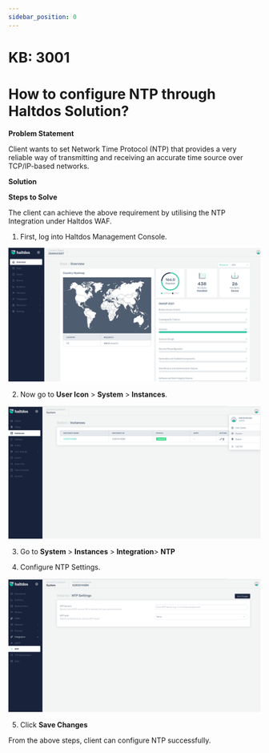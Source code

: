 ```yaml
---
sidebar_position: 0
---
```


# KB: 3001

# How to configure NTP through Haltdos Solution?

**Problem Statement**

Client wants to set Network Time Protocol (NTP) that provides a very reliable way of transmitting and receiving an accurate time source over TCP/IP-based networks.

**Solution**

**Steps to Solve**

The client can achieve the above requirement by utilising the NTP Integration under Haltdos WAF.

1. First, log into Haltdos Management Console.

![kb-3001](/img/platform/kb/overview_kb_3001_1.png)

2. Now go to **User Icon** > **System** > **Instances**.

![kb-3001](/img/platform/kb/instances_kb_3001_2.png)

3. Go to **System** > **Instances** > **Integration**> **NTP**

4. Configure NTP Settings.  

![kb-3001](/img/platform/kb/NTP_kb_3001_3.png)

5. Click **Save Changes**

From the above steps, client can configure NTP successfully.